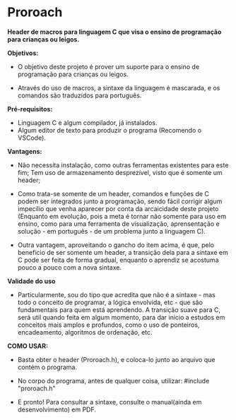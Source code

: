# Proroach
**Header de macros para linguagem C que visa o ensino de programação para crianças ou leigos.**

  **Objetivos:**

  - O objetivo deste projeto é prover um suporte para o ensino de programação para crianças ou leigos.
  
  - Através do uso de macros, a sintaxe da linguagem é mascarada, e os comandos são traduzidos para português.
  
  **Pré-requisitos:**
  
  - Linguagem C e algum compilador, já instalados.
  - Algum editor de texto para produzir o programa (Recomendo o VSCode).
  
  **Vantagens:**
  
  - Não necessita instalação, como outras ferramentas existentes para este fim; Tem uso de armazenamento desprezível, visto que é somente um header;
  
  - Como trata-se somente de um header, comandos e funções de C podem ser integrados junto a programação, sendo fácil corrigir algum impecílio que venha aparecer por conta da arcaicidade deste projeto (Enquanto em evolução, pois a meta é tornar não somente para uso em ensino, como para uma ferramenta de visualização, aprensentação e solução - em português - de um problema junto a linguagem C).
  
  - Outra vantagem, aproveitando o gancho do item acima, é que, pelo beneficio de ser somente um header, a transição dela para a sintaxe em C pode ser feita de forma gradual, enquanto o aprendiz se acostuma pouco a pouco com a nova sintaxe.
  
  **Validade do uso**
    
  - Particularmente, sou do tipo que acredita que não é a sintaxe - mas todo o conceito de programar, a lógica envolvida, etc - que são fundamentais para quem está aprendendo. A transição suave para C, será util quando feita em algum momento, para dar inicio a estudos em conceitos mais amplos e profundos, como o uso de ponteiros, encadeamento, algoritmos de ordenação, etc.

**COMO USAR:**

 - Basta obter o header (Proroach.h), e coloca-lo junto ao arquivo que contém o programa.
 
 - No corpo do programa, antes de qualquer coisa, utilizar: #include "proroach.h"
 
 - E pronto! Para consultar a sintaxe, consulte o manual(ainda em desenvolvimento) em PDF.
